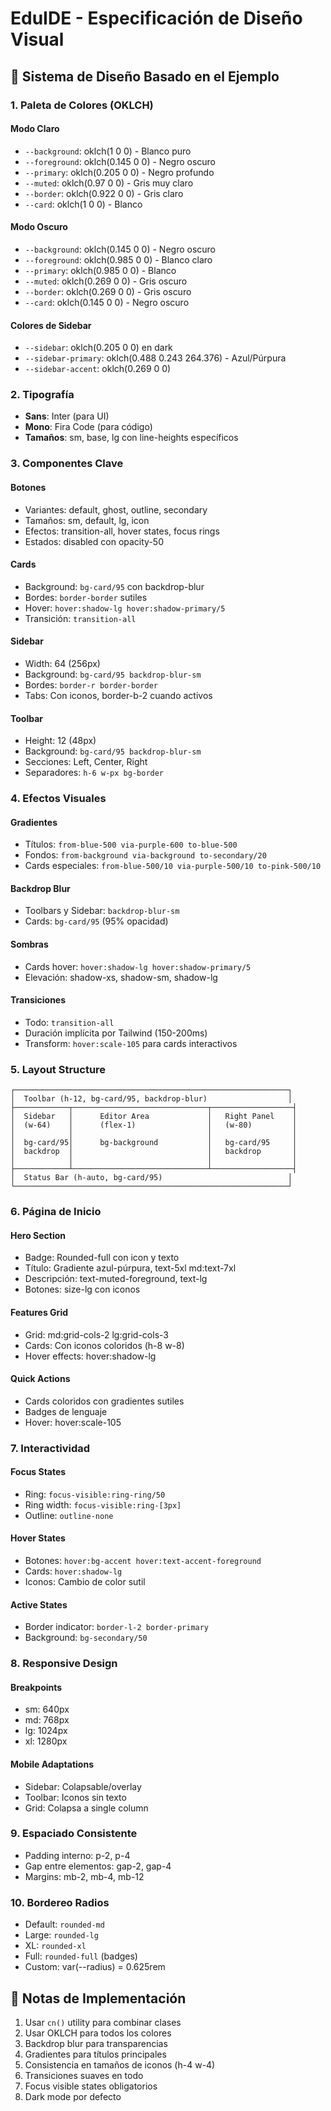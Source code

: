 # EduIDE - Especificación de Diseño Visual

## 🎨 Sistema de Diseño Basado en el Ejemplo

### **1. Paleta de Colores (OKLCH)**

#### Modo Claro
- `--background`: oklch(1 0 0) - Blanco puro
- `--foreground`: oklch(0.145 0 0) - Negro oscuro
- `--primary`: oklch(0.205 0 0) - Negro profundo
- `--muted`: oklch(0.97 0 0) - Gris muy claro
- `--border`: oklch(0.922 0 0) - Gris claro
- `--card`: oklch(1 0 0) - Blanco

#### Modo Oscuro
- `--background`: oklch(0.145 0 0) - Negro oscuro
- `--foreground`: oklch(0.985 0 0) - Blanco claro
- `--primary`: oklch(0.985 0 0) - Blanco
- `--muted`: oklch(0.269 0 0) - Gris oscuro
- `--border`: oklch(0.269 0 0) - Gris oscuro
- `--card`: oklch(0.145 0 0) - Negro oscuro

#### Colores de Sidebar
- `--sidebar`: oklch(0.205 0 0) en dark
- `--sidebar-primary`: oklch(0.488 0.243 264.376) - Azul/Púrpura
- `--sidebar-accent`: oklch(0.269 0 0)

### **2. Tipografía**
- **Sans**: Inter (para UI)
- **Mono**: Fira Code (para código)
- **Tamaños**: sm, base, lg con line-heights específicos

### **3. Componentes Clave**

#### **Botones**
- Variantes: default, ghost, outline, secondary
- Tamaños: sm, default, lg, icon
- Efectos: transition-all, hover states, focus rings
- Estados: disabled con opacity-50

#### **Cards**
- Background: `bg-card/95` con backdrop-blur
- Bordes: `border-border` sutiles
- Hover: `hover:shadow-lg hover:shadow-primary/5`
- Transición: `transition-all`

#### **Sidebar**
- Width: 64 (256px)
- Background: `bg-card/95 backdrop-blur-sm`
- Bordes: `border-r border-border`
- Tabs: Con iconos, border-b-2 cuando activos

#### **Toolbar**
- Height: 12 (48px)
- Background: `bg-card/95 backdrop-blur-sm`
- Secciones: Left, Center, Right
- Separadores: `h-6 w-px bg-border`

### **4. Efectos Visuales**

#### **Gradientes**
- Títulos: `from-blue-500 via-purple-600 to-blue-500`
- Fondos: `from-background via-background to-secondary/20`
- Cards especiales: `from-blue-500/10 via-purple-500/10 to-pink-500/10`

#### **Backdrop Blur**
- Toolbars y Sidebar: `backdrop-blur-sm`
- Cards: `bg-card/95` (95% opacidad)

#### **Sombras**
- Cards hover: `hover:shadow-lg hover:shadow-primary/5`
- Elevación: shadow-xs, shadow-sm, shadow-lg

#### **Transiciones**
- Todo: `transition-all`
- Duración implícita por Tailwind (150-200ms)
- Transform: `hover:scale-105` para cards interactivos

### **5. Layout Structure**

```
┌─────────────────────────────────────────────────────────────┐
│  Toolbar (h-12, bg-card/95, backdrop-blur)                  │
├────────────┬──────────────────────────────┬──────────────────┤
│  Sidebar   │      Editor Area             │   Right Panel    │
│  (w-64)    │      (flex-1)                │   (w-80)         │
│            │                              │                  │
│  bg-card/95│      bg-background           │   bg-card/95     │
│  backdrop  │                              │   backdrop       │
│            │                              │                  │
├────────────┴──────────────────────────────┴──────────────────┤
│  Status Bar (h-auto, bg-card/95)                            │
└─────────────────────────────────────────────────────────────┘
```

### **6. Página de Inicio**

#### **Hero Section**
- Badge: Rounded-full con icon y texto
- Título: Gradiente azul-púrpura, text-5xl md:text-7xl
- Descripción: text-muted-foreground, text-lg
- Botones: size-lg con iconos

#### **Features Grid**
- Grid: md:grid-cols-2 lg:grid-cols-3
- Cards: Con iconos coloridos (h-8 w-8)
- Hover effects: hover:shadow-lg

#### **Quick Actions**
- Cards coloridos con gradientes sutiles
- Badges de lenguaje
- Hover: hover:scale-105

### **7. Interactividad**

#### **Focus States**
- Ring: `focus-visible:ring-ring/50`
- Ring width: `focus-visible:ring-[3px]`
- Outline: `outline-none`

#### **Hover States**
- Botones: `hover:bg-accent hover:text-accent-foreground`
- Cards: `hover:shadow-lg`
- Iconos: Cambio de color sutil

#### **Active States**
- Border indicator: `border-l-2 border-primary`
- Background: `bg-secondary/50`

### **8. Responsive Design**

#### **Breakpoints**
- sm: 640px
- md: 768px
- lg: 1024px
- xl: 1280px

#### **Mobile Adaptations**
- Sidebar: Colapsable/overlay
- Toolbar: Iconos sin texto
- Grid: Colapsa a single column

### **9. Espaciado Consistente**

- Padding interno: p-2, p-4
- Gap entre elementos: gap-2, gap-4
- Margins: mb-2, mb-4, mb-12

### **10. Bordereo Radios**

- Default: `rounded-md`
- Large: `rounded-lg`
- XL: `rounded-xl`
- Full: `rounded-full` (badges)
- Custom: var(--radius) = 0.625rem

## 📝 Notas de Implementación

1. Usar `cn()` utility para combinar clases
2. Usar OKLCH para todos los colores
3. Backdrop blur para transparencias
4. Gradientes para títulos principales
5. Consistencia en tamaños de iconos (h-4 w-4)
6. Transiciones suaves en todo
7. Focus visible states obligatorios
8. Dark mode por defecto

